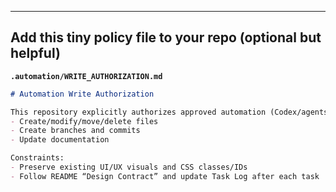
---

## Add this tiny policy file to your repo (optional but helpful)

**`.automation/WRITE_AUTHORIZATION.md`**
```md
# Automation Write Authorization

This repository explicitly authorizes approved automation (Codex/agents) to:
- Create/modify/move/delete files
- Create branches and commits
- Update documentation

Constraints:
- Preserve existing UI/UX visuals and CSS classes/IDs
- Follow README “Design Contract” and update Task Log after each task
